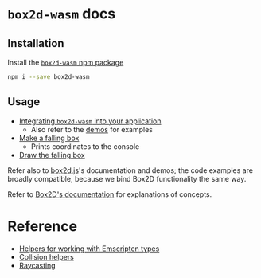 # `box2d-wasm` docs

## Installation

Install the [`box2d-wasm` npm package](https://www.npmjs.com/package/box2d-wasm)

```bash
npm i --save box2d-wasm
```

## Usage

- [Integrating `box2d-wasm` into your application](00-importing-box2d-wasm.md)
  - Also refer to the [demos](../demo) for examples
- [Make a falling box](01-make-a-falling-box.md)
  - Prints coordinates to the console
- [Draw the falling box](02-draw-the-falling-box.md)

Refer also to [box2d.js](https://github.com/kripken/box2d.js/)'s documentation and demos; the code examples are broadly compatible, because we bind Box2D functionality the same way.

Refer to [Box2D's documentation](https://box2d.org/documentation/) for explanations of concepts.

# Reference

- [Helpers for working with Emscripten types](emscripten-helpers.md)
- [Collision helpers](collision-helpers.md)
- [Raycasting](raycasting.md)